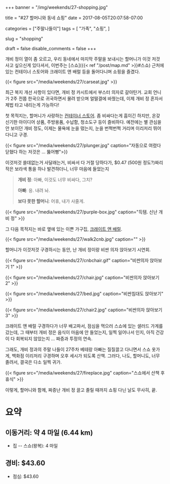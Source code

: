 +++
banner = "/img/weekends/27-shopping.jpg"

title = "#27 할머니와 동네 쇼핑"
date = 2017-08-05T20:07:58-07:00

categories = ["주말나들이"]
tags = [
    "가족",
    "쇼핑",
]

slug = "shopping"

draft = false
disable_comments = false
+++

개비 정이 열이 좀 오르고, 우리 동네에서 마지막 주말을 보내시는 할머니가 이것
저것 사고 싶으신게 있다셔서, 이번주는 [스쇼]({{< ref "/post/map.md" >}}#스쇼)
근처에 있는 컨테이너 스토어와 크래이트 앤 배럴 등을 돌어다니며 쇼핑을 즐겼다.

<!--more-->

{{< figure
  src="/media/weekends/27/carseat.jpg" >}}

최근 복지 개선 사항이 있다면, 개비 정 카시트에서 부스터 의자로 갈아탄거.
교회 언니가 2주 전쯤 한국으로 귀국하면서 물려 받으며 얼떨결에 바꿨는데,
이제 개비 정 혼자서 제법 타고 내리는게 가능하다!

첫 목적지는, 할머니가 사랑하는 [컨테이너 스토어](https://www.containerstore.com).
좀 비싸다는게 흠이긴 하지만, 온갖 신기한 아이디어 상품, 주방용품, 수납함,
청소도구 등이 즐비하다. 예전에는 별 관심을 안 보이던 개비 정도, 이제는 물욕에
눈을 떴는지, 눈을 번쩍번쩍 거리며 이리저리 뛰어다니고 구경.

{{< figure
  src="/media/weekends/27/plunger.jpg"
  caption="자동으로 여렸다 닫혔다 하는 저것은 … 뚫어뻥">}}

이것저것 쓸데없는거 사달래는거, 비싸서 다 거절 당하다가, $0.47 (500원
정도?)짜리 작은 보라색 통을 하나 발견하더니, 너무 마음에 들었는지

> **개비 정**: 아빠, 이것도 너무 비싸다, 그치?
>
> **아빠**: 응. 내려 놔.
>
> **보다 못한 할머니**: 어휴, 내가 사줄게.

{{< figure
  src="/media/weekends/27/purple-box.jpg"
  caption="득템. 신난 개비 정" >}}

그 다음 목적지는 바로 옆에 있는 이쁜 가구집, [크래이트
앤 배럴](http://crateandbarrel.com).

{{< figure
  src="/media/weekends/27/walk2cnb.jpg"
  caption="" >}}

할머니가 이것저것 구경하시는 동안, 난 개비 정이랑 비싼 의자 앉아보기 시연회.

{{< figure
  src="/media/weekends/27/cnbchair.gif"
  caption="비싼의자 앉아보기 1" >}}

{{< figure
  src="/media/weekends/27/chair.jpg"
  caption="비싼의자 앉아보기 2" >}}

{{< figure
  src="/media/weekends/27/bed.jpg"
  caption="비싼침대도 앉아보기" >}}

{{< figure
  src="/media/weekends/27/chair2.jpg"
  caption="비싼의자 앉아보기 3" >}}

크래이트 앤 배럴 구경하다가 너무 배고파서, 점심을 먹으러 스쇼에 있는 샐러드
가게를 갔는데, 그 때부터 개비 정은 음식이 마음에 안 들었는지, 일찍 일어나서
인지, 아직 건강이 다 회복되지 않았는지 … 짜증과 투정의 연속.

그래도, 개비 정과의 주말 나들이 27주차 베테랑 아빠는 질질끌고 다니면서 스쇼
옷가게, 백화점 이리저리 구경하며 오후 세시가 되도록 산책. 그러다, 나도,
할머니도, 너무 졸려서, 결국은 다소 일찍 귀가.

{{< figure
  src="/media/weekends/27/fireplace.jpg"
  caption="스쇼에서 산책 후 휴식" >}}

이렇게, 할머니와 함께, 짜증난 개비 정 끌고 졸릴 때까지 쇼핑 다닌 날도
무사히, 끝.

# 요약

## 이동거리: 약 4 마일 (6.44 km)

- 집 -- 스쇼(왕복): 4 마일

## 경비: $43.60

- 점심: $43.60
